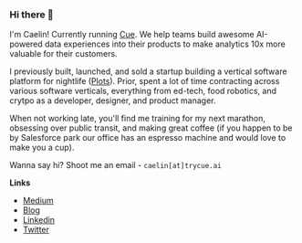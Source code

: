### Hi there 👋

I'm Caelin! Currently running [Cue](https://trycue.ai). We help teams build awesome AI-powered data experiences into their products to make analytics 10x more valuable for their customers. 

I previously built, launched, and sold a startup building a vertical software platform for nightlife ([Plots](https://whatsplots.app)). Prior, spent a lot of time contracting across various software verticals, everything from ed-tech, food robotics, and crytpo as a developer, designer, and product manager.

When not working late, you'll find me training for my next marathon, obsessing over public transit, and making great coffee (if you happen to be by Salesforce park our office has an espresso machine and would love to make you a cup). 

Wanna say hi? Shoot me an email - `caelin[at]trycue.ai`

**Links**
- [Medium](https://medium.com/@caelinsutch)
- [Blog](https://blog.caelinsutch.com)
- [Linkedin](https://linkedin.com/in/caelinsutch/)
- [Twitter](https://twitter.com/caelin_sutch)

